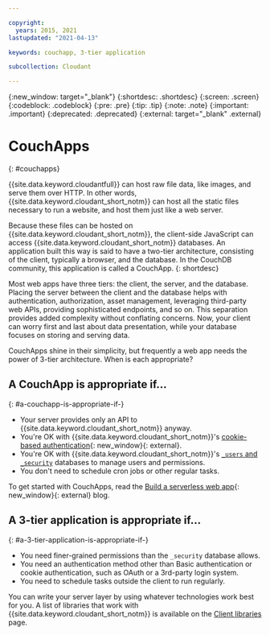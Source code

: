 ```yaml
---

copyright:
  years: 2015, 2021
lastupdated: "2021-04-13"

keywords: couchapp, 3-tier application

subcollection: Cloudant

---
```


{:new_window: target="_blank"}
{:shortdesc: .shortdesc}
{:screen: .screen}
{:codeblock: .codeblock}
{:pre: .pre}
{:tip: .tip}
{:note: .note}
{:important: .important}
{:deprecated: .deprecated}
{:external: target="_blank" .external}

<!-- Acrolinx: 2021-04-13 -->

# CouchApps
{: #couchapps}

{{site.data.keyword.cloudantfull}} can host raw file data,
like images,
and serve them over HTTP. In other words, {{site.data.keyword.cloudant_short_notm}} can host all the static files necessary to run a website,
and host them just like a web server.


Because these files can be hosted on {{site.data.keyword.cloudant_short_notm}},
the client-side JavaScript can access {{site.data.keyword.cloudant_short_notm}} databases.
An application built this way is said to have a two-tier architecture,
consisting of the client, typically a browser, and the database.
In the CouchDB community,
this application is called a CouchApp.
{: shortdesc}

Most web apps have three tiers:
the client,
the server,
and the database.
Placing the server between the client and the database helps with authentication,
authorization,
asset management,
leveraging third-party web APIs,
providing sophisticated endpoints,
and so on.
This separation provides added complexity without conflating concerns. Now, your client can worry first and last about data presentation,
while your database focuses on storing and serving data.

CouchApps shine in their simplicity,
but frequently a web app needs the power of 3-tier architecture.
When is each appropriate?

## A CouchApp is appropriate if...
{: #a-couchapp-is-appropriate-if-}

-   Your server provides only an API to {{site.data.keyword.cloudant_short_notm}} anyway.
-   You're OK with {{site.data.keyword.cloudant_short_notm}}'s
    [cookie-based authentication](/apidocs/cloudant#authentication){: new_window}{: external}.
-   You're OK with {{site.data.keyword.cloudant_short_notm}}'s [`_users` and `_security`](/docs/Cloudant?topic=Cloudant-work-with-your-account#using-the-_users-database-with-cloudant-nosql-db)
    databases to manage users and permissions.
-   You don't need to schedule cron jobs or other regular tasks.

To get started with CouchApps,
read the [Build a serverless web app](https://blog.cloudant.com/2017/02/27/Online-petition-system.html){: new_window}{: external} blog.

## A 3-tier application is appropriate if...
{: #a-3-tier-application-is-appropriate-if-}

-   You need finer-grained permissions than the `_security` database
    allows.
-   You need an authentication method other than Basic authentication or cookie
    authentication, such as OAuth or a 3rd-party login system.
-   You need to schedule tasks outside the client to run regularly.

You can write your server layer by using whatever technologies work best
for you.
A list of libraries that work with {{site.data.keyword.cloudant_short_notm}} is available on the [Client libraries](/docs/Cloudant?topic=Cloudant-client-libraries) page.
